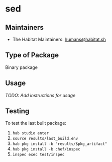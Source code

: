 # sed

## Maintainers

* The Habitat Maintainers: <humans@habitat.sh>

## Type of Package

Binary package

## Usage

*TODO: Add instructions for usage*

## Testing

To test the last built package:

 1. `hab studio enter`
 2. `source results/last_build.env`
 3. `hab pkg install -b "results/$pkg_artifact"`
 4. `hab pkg install -b chef/inspec`
 5. `inspec exec test/inspec`
